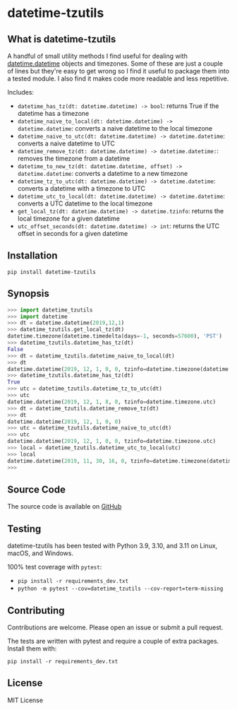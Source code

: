 # datetime-tzutils

## What is datetime-tzutils

A handful of small utility methods I find useful for dealing with
[datetime.datetime](https://docs.python.org/3/library/datetime.html#module-datetime)
objects and timezones. Some of these are just a couple of lines but they're easy to
get wrong so I find it useful to package them into a tested module. I also find it
makes code more readable and less repetitive.

Includes:

- `datetime_has_tz(dt: datetime.datetime) -> bool`: returns True if the datetime has a timezone
- `datetime_naive_to_local(dt: datetime.datetime) -> datetime.datetime`: converts a naive datetime to the local timezone
- `datetime_naive_to_utc(dt: datetime.datetime) -> datetime.datetime`: converts a naive datetime to UTC
- `datetime_remove_tz(dt: datetime.datetime) -> datetime.datetime:`: removes the timezone from a datetime
- `datetime_to_new_tz(dt: datetime.datetime, offset) -> datetime.datetime`: converts a datetime to a new timezone
- `datetime_tz_to_utc(dt: datetime.datetime) -> datetime.datetime`: converts a datetime with a timezone to UTC
- `datetime_utc_to_local(dt: datetime.datetime) -> datetime.datetime`: converts a UTC datetime to the local timezone
- `get_local_tz(dt: datetime.datetime) -> datetime.tzinfo`: returns the local timezone for a given datetime
- `utc_offset_seconds(dt: datetime.datetime) -> int`: returns the UTC offset in seconds for a given datetime

## Installation

`pip install datetime-tzutils`

## Synopsis

```python
>>> import datetime_tzutils
>>> import datetime
>>> dt = datetime.datetime(2019,12,1)
>>> datetime_tzutils.get_local_tz(dt)
datetime.timezone(datetime.timedelta(days=-1, seconds=57600), 'PST')
>>> datetime_tzutils.datetime_has_tz(dt)
False
>>> dt = datetime_tzutils.datetime_naive_to_local(dt)
>>> dt
datetime.datetime(2019, 12, 1, 0, 0, tzinfo=datetime.timezone(datetime.timedelta(days=-1, seconds=57600), 'PST'))
>>> datetime_tzutils.datetime_has_tz(dt)
True
>>> utc = datetime_tzutils.datetime_tz_to_utc(dt)
>>> utc
datetime.datetime(2019, 12, 1, 8, 0, tzinfo=datetime.timezone.utc)
>>> dt = datetime_tzutils.datetime_remove_tz(dt)
>>> dt
datetime.datetime(2019, 12, 1, 0, 0)
>>> utc = datetime_tzutils.datetime_naive_to_utc(dt)
>>> utc
datetime.datetime(2019, 12, 1, 0, 0, tzinfo=datetime.timezone.utc)
>>> local = datetime_tzutils.datetime_utc_to_local(utc)
>>> local
datetime.datetime(2019, 11, 30, 16, 0, tzinfo=datetime.timezone(datetime.timedelta(days=-1, seconds=57600), 'PST'))
>>> 
```

## Source Code

The source code is available on [GitHub](https://github.com/RhetTbull/datetime-utils)

## Testing

datetime-tzutils has been tested with Python 3.9, 3.10, and 3.11 on Linux, macOS, and Windows.

100% test coverage with `pytest`:

- `pip install -r requirements_dev.txt`
- `python -m pytest --cov=datetime_tzutils --cov-report=term-missing`

## Contributing

Contributions are welcome. Please open an issue or submit a pull request.

The tests are written with pytest and require a couple of extra packages. Install them with:

`pip install -r requirements_dev.txt`

## License

MIT License
